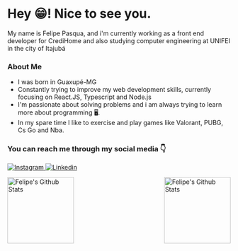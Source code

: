 # Hey 😁! Nice to see you.


<p>My name is Felipe Pasqua, and i'm currently working as a front end developer for CrediHome and also studying computer engineering at UNIFEI in the city of Itajubá</p>



### __About Me__

* I was born in Guaxupé-MG
* Constantly trying to improve my web development skills, currently focusing on React.JS, Typescript and Node.js
* I'm passionate about solving problems and i am always trying to learn more about programming 🖥️.
* In my spare time I like to exercise and play games like Valorant, PUBG, Cs Go and Nba.


### You can reach me through my social media 👇

[
![Instagram](https://img.shields.io/badge/Instagram-E4405F?style=for-the-badge&logo=instagram&logoColor=white)
](https://www.instagram.com/felipepasqua98/)
[
![Linkedin](https://img.shields.io/badge/LinkedIn-0077B5?style=for-the-badge&logo=linkedin&logoColor=white)
](https://www.linkedin.com/in/felipe-pasqua-rodrigues/)


<img align ="left" height="150"   alt="Felipe's Github Stats" src="https://github-readme-stats.vercel.app/api?username=felipepasq&theme=radical&hide=issues,contribs&custom_title=Github%20Stats"/>
<img align ="right" height="150"  alt="Felipe's Github Stats" src="https://github-readme-stats.vercel.app/api/top-langs/?username=felipepasq&layout=compact&theme=radical"/>
